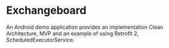 # Exchangeboard
An Android demo application provides an implementation Clean Architecture, MVP and an example of using Retrofit 2, ScheduledExecutorService.
